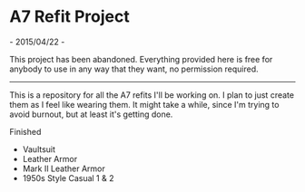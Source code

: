 A7 Refit Project
================

\- 2015/04/22 -

This project has been abandoned. Everything provided here is free for anybody to use in any way that they want, no permission required.

---

This is a repository for all the A7 refits I'll be working on. I plan to just create them as I feel like wearing them. It might take a while, since I'm trying to avoid burnout, but at least it's getting done.

Finished
* Vaultsuit
* Leather Armor
* Mark II Leather Armor
* 1950s Style Casual 1 & 2